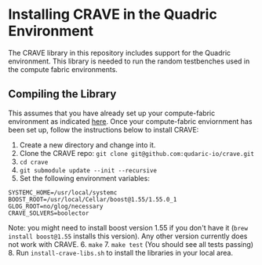  Installing CRAVE in the Quadric Environment
============================================

The CRAVE library in this repository includes support for the Quadric environment.
This library is needed to run the random testbenches used in the compute fabric environments.

 Compiling the Library
----------------------

This assumes that you have already set up your compute-fabric environment as indicated [here](https://github.com/quadric-io/compute-fabric/README.md).
Once your compute-fabric enviornment has been set up, follow the instructions below to install CRAVE:

1. Create a new directory and change into it.
2. Clone the CRAVE repo: `git clone git@github.com:qudaric-io/crave.git`
3. `cd crave`
4. `git submodule update --init --recursive`
5. Set the following environment variables:
```
SYSTEMC_HOME=/usr/local/systemc
BOOST_ROOT=/usr/local/Cellar/boost@1.55/1.55.0_1
GLOG_ROOT=no/glog/necessary
CRAVE_SOLVERS=boolector
```
Note: you might need to install boost version 1.55 if you don't have it (`brew install boost@1.55` installs this version). Any other version currently does not work with CRAVE.
6. `make`
7. `make test` (You should see all tests passing)
8. Run `install-crave-libs.sh` to install the libraries in your local area.

